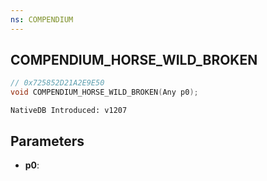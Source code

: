 ```yaml
---
ns: COMPENDIUM
---
```

## COMPENDIUM_HORSE_WILD_BROKEN

```c
// 0x725852D21A2E9E50
void COMPENDIUM_HORSE_WILD_BROKEN(Any p0);
```

```
NativeDB Introduced: v1207
```

## Parameters
* **p0**:
